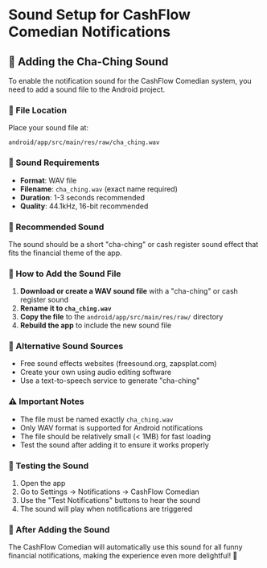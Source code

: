 # Sound Setup for CashFlow Comedian Notifications

## 🎵 Adding the Cha-Ching Sound

To enable the notification sound for the CashFlow Comedian system, you need to add a sound file to the Android project.

### 📁 File Location
Place your sound file at:
```
android/app/src/main/res/raw/cha_ching.wav
```

### 🎯 Sound Requirements
- **Format**: WAV file
- **Filename**: `cha_ching.wav` (exact name required)
- **Duration**: 1-3 seconds recommended
- **Quality**: 44.1kHz, 16-bit recommended

### 🎵 Recommended Sound
The sound should be a short "cha-ching" or cash register sound effect that fits the financial theme of the app.

### 📱 How to Add the Sound File

1. **Download or create a WAV sound file** with a "cha-ching" or cash register sound
2. **Rename it to `cha_ching.wav`**
3. **Copy the file** to the `android/app/src/main/res/raw/` directory
4. **Rebuild the app** to include the new sound file

### 🔧 Alternative Sound Sources
- Free sound effects websites (freesound.org, zapsplat.com)
- Create your own using audio editing software
- Use a text-to-speech service to generate "cha-ching"

### ⚠️ Important Notes
- The file must be named exactly `cha_ching.wav`
- Only WAV format is supported for Android notifications
- The file should be relatively small (< 1MB) for fast loading
- Test the sound after adding it to ensure it works properly

### 🎤 Testing the Sound
1. Open the app
2. Go to Settings → Notifications → CashFlow Comedian
3. Use the "Test Notifications" buttons to hear the sound
4. The sound will play when notifications are triggered

### 🚀 After Adding the Sound
The CashFlow Comedian will automatically use this sound for all funny financial notifications, making the experience even more delightful! 🎉
